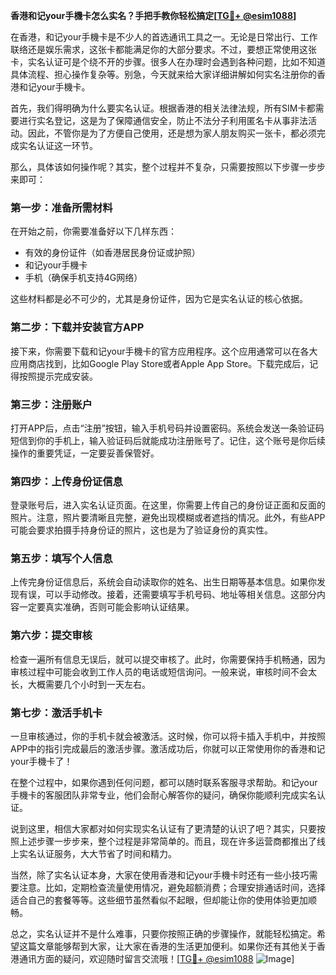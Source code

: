 **香港和记your手機卡怎么实名？手把手教你轻松搞定[[TG💪+ @esim1088](https://t.me/s/esim1088)]**

在香港，和记your手機卡是不少人的首选通讯工具之一。无论是日常出行、工作联络还是娱乐需求，这张卡都能满足你的大部分要求。不过，要想正常使用这张卡，实名认证可是个绕不开的步骤。很多人在办理时会遇到各种问题，比如不知道具体流程、担心操作复杂等。别急，今天就来给大家详细讲解如何实名注册你的香港和记your手機卡。

首先，我们得明确为什么要实名认证。根据香港的相关法律法规，所有SIM卡都需要进行实名登记，这是为了保障通信安全，防止不法分子利用匿名卡从事非法活动。因此，不管你是为了方便自己使用，还是想为家人朋友购买一张卡，都必须完成实名认证这一环节。

那么，具体该如何操作呢？其实，整个过程并不复杂，只需要按照以下步骤一步步来即可：

### **第一步：准备所需材料**
在开始之前，你需要准备好以下几样东西：
- 有效的身份证件（如香港居民身份证或护照）
- 和记your手機卡
- 手机（确保手机支持4G网络）

这些材料都是必不可少的，尤其是身份证件，因为它是实名认证的核心依据。

### **第二步：下载并安装官方APP**
接下来，你需要下载和记your手機卡的官方应用程序。这个应用通常可以在各大应用商店找到，比如Google Play Store或者Apple App Store。下载完成后，记得按照提示完成安装。

### **第三步：注册账户**
打开APP后，点击“注册”按钮，输入手机号码并设置密码。系统会发送一条验证码短信到你的手机上，输入验证码后就能成功注册账号了。记住，这个账号是你后续操作的重要凭证，一定要妥善保管好。

### **第四步：上传身份证信息**
登录账号后，进入实名认证页面。在这里，你需要上传自己的身份证正面和反面的照片。注意，照片要清晰且完整，避免出现模糊或者遮挡的情况。此外，有些APP可能会要求拍摄手持身份证的照片，这也是为了验证身份的真实性。

### **第五步：填写个人信息**
上传完身份证信息后，系统会自动读取你的姓名、出生日期等基本信息。如果你发现有误，可以手动修改。接着，还需要填写手机号码、地址等相关信息。这部分内容一定要真实准确，否则可能会影响认证结果。

### **第六步：提交审核**
检查一遍所有信息无误后，就可以提交审核了。此时，你需要保持手机畅通，因为审核过程中可能会收到工作人员的电话或短信询问。一般来说，审核时间不会太长，大概需要几个小时到一天左右。

### **第七步：激活手机卡**
一旦审核通过，你的手机卡就会被激活。这时候，你可以将卡插入手机中，并按照APP中的指引完成最后的激活步骤。激活成功后，你就可以正常使用你的香港和记your手機卡了！

在整个过程中，如果你遇到任何问题，都可以随时联系客服寻求帮助。和记your手機卡的客服团队非常专业，他们会耐心解答你的疑问，确保你能顺利完成实名认证。

说到这里，相信大家都对如何实现实名认证有了更清楚的认识了吧？其实，只要按照上述步骤一步步来，整个过程是非常简单的。而且，现在许多运营商都推出了线上实名认证服务，大大节省了时间和精力。

当然，除了实名认证本身，大家在使用香港和记your手機卡时还有一些小技巧需要注意。比如，定期检查流量使用情况，避免超额消费；合理安排通话时间，选择适合自己的套餐等等。这些细节虽然看似不起眼，但却能让你的使用体验更加顺畅。

总之，实名认证并不是什么难事，只要你按照正确的步骤操作，就能轻松搞定。希望这篇文章能够帮到大家，让大家在香港的生活更加便利。如果你还有其他关于香港通讯方面的疑问，欢迎随时留言交流哦！[[TG💪+ @esim1088](https://t.me/s/esim1088) ![Image](https://i.postimg.cc/4NQfJmqS/Snipaste-2025-05-13-00-14-12.png)]